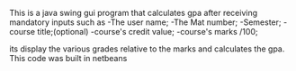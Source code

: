 This is a java swing gui program that calculates gpa after receiving mandatory inputs such as
	-The user name;
	-The Mat number;
	-Semester;
	-course title;(optional)
	-course's credit value;
	-course's marks /100;
	
its display the various grades relative to the marks and calculates the gpa.
This code was built in netbeans

